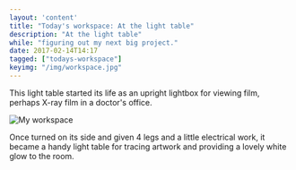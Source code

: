 ```yaml
---
layout: 'content'
title: "Today's workspace: At the light table"
description: "At the light table"
while: "figuring out my next big project."
date: 2017-02-14T14:17
tagged: ["todays-workspace"]
keyimg: "/img/workspace.jpg"
---
```


This light table started its life as an upright lightbox for viewing film, perhaps X-ray film in a doctor's office.

![My workspace](/img/workspace.jpg)

Once turned on its side and given 4 legs and a little electrical work, it became a handy light table for tracing artwork and providing a lovely white glow to the room.